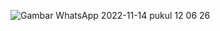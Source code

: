 ![Gambar WhatsApp 2022-11-14 pukul 12 06 26](https://user-images.githubusercontent.com/99938094/201579978-7aaace09-50e4-42f5-8e8d-d303dcc8926d.jpg)
